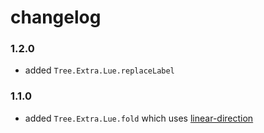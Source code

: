 # changelog

### 1.2.0

- added `Tree.Extra.Lue.replaceLabel`

### 1.1.0

- added `Tree.Extra.Lue.fold` which uses [linear-direction](https://dark.elm.dmy.fr/packages/lue-bird/elm-linear-direction/latest/)
